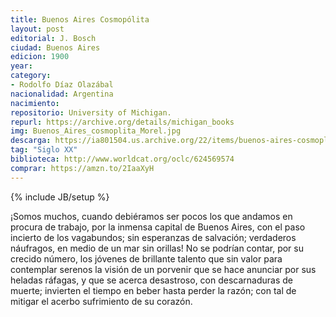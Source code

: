 ```yaml
---
title: Buenos Aires Cosmopólita
layout: post
editorial: J. Bosch
ciudad: Buenos Aires
edicion: 1900
year: 
category:
- Rodolfo Díaz Olazábal
nacionalidad: Argentina
nacimiento: 
repositorio: University of Michigan.
repurl: https://archive.org/details/michigan_books
img: Buenos_Aires_cosmoplita_Morel.jpg
descarga: https://ia801504.us.archive.org/22/items/buenos-aires-cosmoplita-diaz-olazabal-rodolfo/Buenos%20Aires%20cosmoplita%20-%20D%C3%ADaz%20Olaz%C3%A1bal%2C%20Rodolfo.pdf
tag: "Siglo XX"
biblioteca: http://www.worldcat.org/oclc/624569574 
comprar: https://amzn.to/2IaaXyH
---
```

{% include JB/setup %}

¡Somos muchos, cuando debiéramos ser pocos los que andamos en procura de trabajo, por la inmensa capital de Buenos Aires, con el paso incierto de los vagabundos; sin esperanzas de salvación; verdaderos náufragos, en medio de un mar sin orillas! No se podrían contar, por su crecido número, los jóvenes de brillante talento que sin valor para contemplar serenos la visión de un porvenir que se hace anunciar por sus heladas ráfagas, y que se acerca desastroso, con descarnaduras de muerte; invierten el tiempo en beber hasta perder la razón; con tal de mitigar el acerbo sufrimiento de su corazón.
